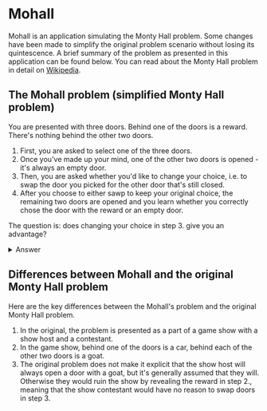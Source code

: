 # Mohall

Mohall is an application simulating the Monty Hall problem. Some changes have been made to simplify the original problem scenario without losing its quintescence. A brief summary of the problem as presented in this application can be found below. You can read about the Monty Hall problem in detail on [Wikipedia](https://en.wikipedia.org/wiki/Monty_Hall_problem).

## The Mohall problem (simplified Monty Hall problem)

You are presented with three doors. Behind one of the doors is a reward. There's nothing behind the other two doors.

1. First, you are asked to select one of the three doors.
2. Once you've made up your mind, one of the other two doors is opened - it's always an empty door.
3. Then, you are asked whether you'd like to change your choice, i.e. to swap the door you picked for the other door that's still closed.
4. After you choose to either sawp to keep your original choice, the remaining two doors are opened and you learn whether you correctly chose the door with the reward or an empty door.

The question is: does changing your choice in step 3. give you an advantage?

<details> 
<summary>Answer</summary>
While it might seem like it shouldn't matter whether you swap the doors at the end or not, swapping once one of the empty doors is opened does give you an advantage.
	
> To explain it: In the beginning, you have a 1:3 chance of picking right and a 2:3 chance of picking wrong. If you pick an empty door, which happens 2/3 of the time, there remains only one empty door that can possibly be opened in step 2., in which case the remaining closed door will be the reward door. If you then swap your choice, you choose the reward door. Thus, to summarize, if you *always* swap, you turn your 2:3 chance to lose into a 2:3 chance to win because whenever you choose the wrong door initially (which happens 2/3 of the time), the only door you can swap to is the correct door.
</details>

## Differences between Mohall and the original Monty Hall problem

Here are the key differences between the Mohall's problem and the original Monty Hall problem.
1. In the original, the problem is presented as a part of a game show with a show host and a contestant.
2. In the game show, behind one of the doors is a car, behind each of the other two doors is a goat.
3. The original problem does not make it explicit that the show host will always open a door with a goat, but it's generally assumed that they will. Otherwise they would ruin the show by revealing the reward in step 2., meaning that the show contestant would have no reason to swap doors in step 3.